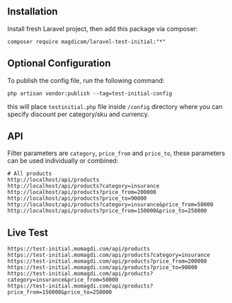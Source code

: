 ## Installation

Install fresh Laravel project, then add this package via composer:
```
composer require magdicom/laravel-test-initial:"*"
```

## Optional Configuration
To publish the config file, run the following command:
```
php artisan vendor:publish --tag=test-initial-config
```
this will place `testinitial.php` file inside `/config` directory where you can specify discount per category/sku and currency.


## API

Filter parameters are `category`, `price_from` and `price_to`, these parameters can be used individually or combined:
```
# All products
http://localhost/api/products
http://localhost/api/products?category=insurance
http://localhost/api/products?price_from=200000
http://localhost/api/products?price_to=90000
http://localhost/api/products?category=insurance&price_from=50000
http://localhost/api/products?price_from=150000&price_to=250000
```

## Live Test
```
https://test-initial.momagdi.com/api/products
https://test-initial.momagdi.com/api/products?category=insurance
https://test-initial.momagdi.com/api/products?price_from=200000
https://test-initial.momagdi.com/api/products?price_to=90000
https://test-initial.momagdi.com/api/products?category=insurance&price_from=50000
https://test-initial.momagdi.com/api/products?price_from=150000&price_to=250000
```